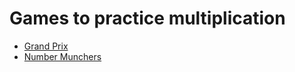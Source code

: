 # Games to practice multiplication

 * [Grand Prix](http://www.multiplication.com/games/play/grand-prix)
 * [Number Munchers](/number_munchers.html)
